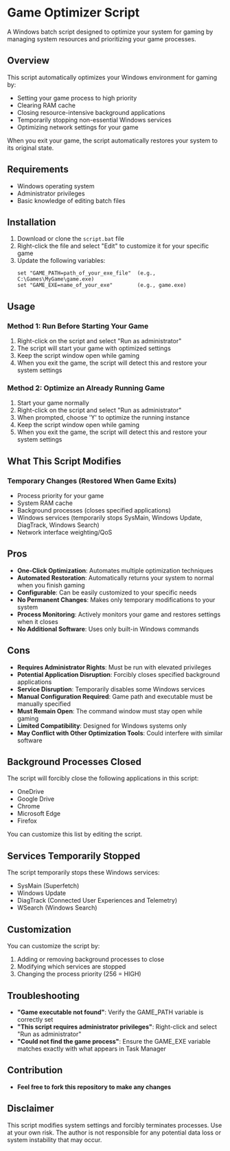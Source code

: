 # Game Optimizer Script

A Windows batch script designed to optimize your system for gaming by managing system resources and prioritizing your game processes.

## Overview

This script automatically optimizes your Windows environment for gaming by:
- Setting your game process to high priority
- Clearing RAM cache
- Closing resource-intensive background applications
- Temporarily stopping non-essential Windows services
- Optimizing network settings for your game

When you exit your game, the script automatically restores your system to its original state.

## Requirements

- Windows operating system
- Administrator privileges
- Basic knowledge of editing batch files

## Installation

1. Download or clone the `script.bat` file
2. Right-click the file and select "Edit" to customize it for your specific game
3. Update the following variables:
   ```batch
   set "GAME_PATH=path_of_your_exe_file"  (e.g., C:\Games\MyGame\game.exe)
   set "GAME_EXE=name_of_your_exe"        (e.g., game.exe)
   ```

## Usage

### Method 1: Run Before Starting Your Game
1. Right-click on the script and select "Run as administrator"
2. The script will start your game with optimized settings
3. Keep the script window open while gaming
4. When you exit the game, the script will detect this and restore your system settings

### Method 2: Optimize an Already Running Game
1. Start your game normally
2. Right-click on the script and select "Run as administrator"
3. When prompted, choose 'Y' to optimize the running instance
4. Keep the script window open while gaming
5. When you exit the game, the script will detect this and restore your system settings

## What This Script Modifies

### Temporary Changes (Restored When Game Exits)
- Process priority for your game
- System RAM cache
- Background processes (closes specified applications)
- Windows services (temporarily stops SysMain, Windows Update, DiagTrack, Windows Search)
- Network interface weighting/QoS

## Pros

- **One-Click Optimization**: Automates multiple optimization techniques
- **Automated Restoration**: Automatically returns your system to normal when you finish gaming
- **Configurable**: Can be easily customized to your specific needs
- **No Permanent Changes**: Makes only temporary modifications to your system
- **Process Monitoring**: Actively monitors your game and restores settings when it closes
- **No Additional Software**: Uses only built-in Windows commands

## Cons

- **Requires Administrator Rights**: Must be run with elevated privileges
- **Potential Application Disruption**: Forcibly closes specified background applications
- **Service Disruption**: Temporarily disables some Windows services
- **Manual Configuration Required**: Game path and executable must be manually specified
- **Must Remain Open**: The command window must stay open while gaming
- **Limited Compatibility**: Designed for Windows systems only
- **May Conflict with Other Optimization Tools**: Could interfere with similar software

## Background Processes Closed

The script will forcibly close the following applications in this script:
- OneDrive
- Google Drive
- Chrome
- Microsoft Edge
- Firefox

You can customize this list by editing the script.

## Services Temporarily Stopped

The script temporarily stops these Windows services:
- SysMain (Superfetch)
- Windows Update
- DiagTrack (Connected User Experiences and Telemetry)
- WSearch (Windows Search)

## Customization

You can customize the script by:
1. Adding or removing background processes to close
2. Modifying which services are stopped
3. Changing the process priority (256 = HIGH)

## Troubleshooting

- **"Game executable not found"**: Verify the GAME_PATH variable is correctly set
- **"This script requires administrator privileges"**: Right-click and select "Run as administrator"
- **"Could not find the game process"**: Ensure the GAME_EXE variable matches exactly with what appears in Task Manager

## Contribution

- **Feel free to fork this repository to make any changes**

## Disclaimer

This script modifies system settings and forcibly terminates processes. Use at your own risk. The author is not responsible for any potential data loss or system instability that may occur.

